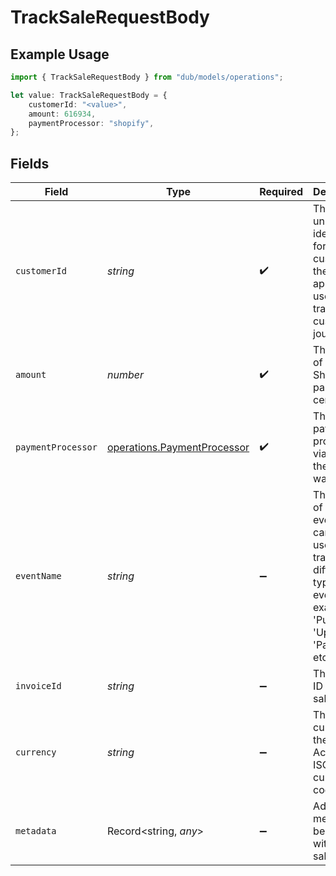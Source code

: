# TrackSaleRequestBody

## Example Usage

```typescript
import { TrackSaleRequestBody } from "dub/models/operations";

let value: TrackSaleRequestBody = {
    customerId: "<value>",
    amount: 616934,
    paymentProcessor: "shopify",
};
```

## Fields

| Field                                                                                                                           | Type                                                                                                                            | Required                                                                                                                        | Description                                                                                                                     | Example                                                                                                                         |
| ------------------------------------------------------------------------------------------------------------------------------- | ------------------------------------------------------------------------------------------------------------------------------- | ------------------------------------------------------------------------------------------------------------------------------- | ------------------------------------------------------------------------------------------------------------------------------- | ------------------------------------------------------------------------------------------------------------------------------- |
| `customerId`                                                                                                                    | *string*                                                                                                                        | :heavy_check_mark:                                                                                                              | This is the unique identifier for the customer in the client's app. This is used to track the customer's journey.               |                                                                                                                                 |
| `amount`                                                                                                                        | *number*                                                                                                                        | :heavy_check_mark:                                                                                                              | The amount of the sale. Should be passed in cents.                                                                              |                                                                                                                                 |
| `paymentProcessor`                                                                                                              | [operations.PaymentProcessor](../../models/operations/paymentprocessor.md)                                                      | :heavy_check_mark:                                                                                                              | The payment processor via which the sale was made.                                                                              |                                                                                                                                 |
| `eventName`                                                                                                                     | *string*                                                                                                                        | :heavy_minus_sign:                                                                                                              | The name of the sale event. It can be used to track different types of event for example 'Purchase', 'Upgrade', 'Payment', etc. | Purchase                                                                                                                        |
| `invoiceId`                                                                                                                     | *string*                                                                                                                        | :heavy_minus_sign:                                                                                                              | The invoice ID of the sale.                                                                                                     |                                                                                                                                 |
| `currency`                                                                                                                      | *string*                                                                                                                        | :heavy_minus_sign:                                                                                                              | The currency of the sale. Accepts ISO 4217 currency codes.                                                                      |                                                                                                                                 |
| `metadata`                                                                                                                      | Record<string, *any*>                                                                                                           | :heavy_minus_sign:                                                                                                              | Additional metadata to be stored with the sale event.                                                                           |                                                                                                                                 |